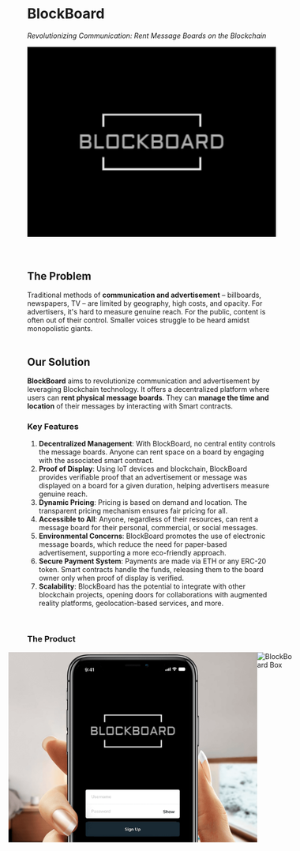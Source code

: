 # BlockBoard

_Revolutionizing Communication: Rent Message Boards on the Blockchain_

<div align="center">
  <img src="https://github.com/lorbke/BlockBoard/blob/assets/assets/BlockBoard_origin_3.png">
</div>
<br />
<br />

## The Problem

Traditional methods of **communication and advertisement** – billboards, newspapers, TV – are limited by geography, high costs, and opacity. For advertisers, it's hard to measure genuine reach. For the public, content is often out of their control. Smaller voices struggle to be heard amidst monopolistic giants.
<br />
<br />

## Our Solution

**BlockBoard** aims to revolutionize communication and advertisement by leveraging Blockchain technology. It offers a decentralized platform where users can **rent physical message boards**. They can **manage the time and location** of their messages by interacting with Smart contracts.
<br />

### Key Features
1. **Decentralized Management**: With BlockBoard, no central entity controls the message boards. Anyone can rent space on a board by engaging with the associated smart contract.
2. **Proof of Display**: Using IoT devices and blockchain, BlockBoard provides verifiable proof that an advertisement or message was displayed on a board for a given duration, helping advertisers measure genuine reach.
3. **Dynamic Pricing**: Pricing is based on demand and location. The transparent pricing mechanism ensures fair pricing for all.
4. **Accessible to All**: Anyone, regardless of their resources, can rent a message board for their personal, commercial, or social messages. 
5. **Environmental Concerns**: BlockBoard promotes the use of electronic message boards, which reduce the need for paper-based advertisement, supporting a more eco-friendly approach.
6. **Secure Payment System**: Payments are made via ETH or any ERC-20 token. Smart contracts handle the funds, releasing them to the board owner only when proof of display is verified.
8. **Scalability**: BlockBoard has the potential to integrate with other blockchain projects, opening doors for collaborations with augmented reality platforms, geolocation-based services, and more.
<br />

### The Product

<div style="display: flex; justify-content: center;">
    <img src="https://github.com/lorbke/BlockBoard/blob/assets/assets/BlockBoard_app_3.png" alt="BlockBoard App" style="margin-right: 20;">
    <img src="https://github.com/lorbke/BlockBoard/blob/assets/assets/BlockBoard_box.png" alt="BlockBoard Box" >
</div>